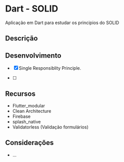 # Dart - SOLID

Aplicação em Dart para estudar os principios do SOLID

## Descrição



## Desenvolvimento 
- [x] Single Responsiblity Principle.


- [ ]




## Recursos
- Flutter_modular
- Clean Architecture
- Firebase
- splash_native
- Validatorless (Validação formulários)
  

## Considerações
- ...
  


